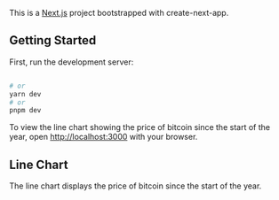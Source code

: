 
This is a [Next.js](https://nextjs.org/) project bootstrapped with create-next-app.

## Getting Started

First, run the development server:

```bash

# or
yarn dev
# or
pnpm dev
```

To view the line chart showing the price of bitcoin since the start of the year, open [http://localhost:3000](http://localhost:3000) with your browser.

## Line Chart

The line chart displays the price of bitcoin since the start of the year.


